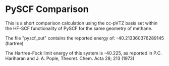 # PySCF Comparison

This is a short comparison calculation using the cc-pVTZ basis set within the HF-SCF functionality of PySCF for the same geometry of methane.  

The file "pyscf_out" contains the reported energy of: -40.213360376289145 (hartree) 

The Hartree-Fock limit energy of this system is -40.225, as reported in P.C. Hariharan and J. A. Pople, Theoret. Chem. Acta 28; 213 (1973)
